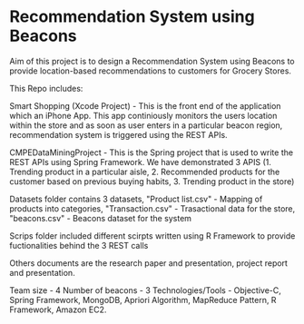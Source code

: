 # Recommendation System using Beacons
Aim of this project is to design a Recommendation System using Beacons to provide location-based recommendations to customers for Grocery Stores.

This Repo includes:

Smart Shopping (Xcode Project) - This is the front end of the application which an iPhone App. This app continiously monitors the users location within the store and as soon as user enters in a particular beacon region, recommendation system is triggered using the REST APIs.

CMPEDataMiningProject - This is the Spring project that is used to write the REST APIs using Spring Framework. We have demonstrated 3 APIS (1. Trending product in a particular aisle, 2. Recommended products for the customer based on previous buying habits, 3. Trending product in the store)

Datasets folder contains 3 datasets, "Product list.csv" - Mapping of products into categories, "Transaction.csv" - Trasactional data for the store, "beacons.csv" - Beacons dataset for the system

Scrips folder included different scirpts written using R Framework to provide fuctionalities behind the 3 REST calls

Others documents are the research paper and presentation, project report and presentation.

Team size - 4
Number of beacons - 3
Technologies/Tools - Objective-C, Spring Framework, MongoDB, Apriori Algorithm, MapReduce Pattern, R Framework, Amazon EC2.
 